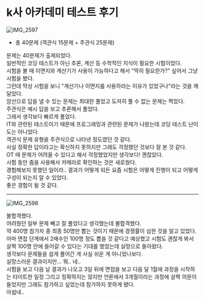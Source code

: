 # k사 아카데미 테스트 후기

![IMG_2597](https://user-images.githubusercontent.com/39434913/180392516-037eda82-257a-45a5-a1e6-94b01f2f43f7.jpg)

* 총 40문제 (객관식 15문제 + 주관식 25문제)   

문제는 40문제가 출제되었다.   
일반적인 코딩 테스트가 아닌 추론, 계산 등 수학적인 지식이 필요한 시험이었다.   
시험을 볼 때 이면지와 계산기가 사용이 가능하다고 해서 "딱히 필요한가?" 싶어서 그냥 시험을 봤다.   
그런데 막상 시험을 보니 "계산기나 이면지를 사용하라는 이유가 있었구나"라는 것을 깨달았다.   
암산으로 답을 낼 수 있는 문제는 최대한 풀었고 도저히 풀 수 없는 문제는 찍었다.   
주관식은 예시 답을 보고 추론해서 풀었다.   
그래서 생각보다 빠르게 풀었다.   
IT와 관련된 테스트이기 때문에 프로그래밍과 관련된 문제가 나왔는데 코딩 테스트 난이도는 아니었다.   
객관식 문제 유형을 주관식으로 나타낸 정도였던 것 같다.   
사실 정확한 답이라고는 확신하지 못하지만 그래도 걱정했던 것보다 잘 본 것 같다.   
OT 때 문제가 어려울 수 있다고 해서 걱정했었지만 생각보다! 괜찮았다.   
시험 동안 줌을 사용해서 카메라로 확인하는 것은 새로웠다.   
경험해보지 못했던 일이라..
결과가 어떻게 되든 요즘 시험은 어떻게 진행이 되고 어떻게 구성이 되는지 알 수 있었다.   
좋은 경험이 될 것 같다.   

<hr />

![IMG_2598](https://user-images.githubusercontent.com/39434913/180392673-71643701-68a3-4149-ba36-80fddd9d5f2b.jpg)

불합격했다.   
어려웠던 일부 문제 빼고 잘 풀었다고 생각했는데 불합격했다.   
약 400명 참가자 중 최종 50명만 뽑는 것이기 때문에 경쟁률이 심한 것을 알고 있었다.   
아마 면접 단계에서 2배수인 100명 정도 뽑을 것 같다고 예상했고 시험도 괜찮게 봐서 살짝 100명 안에 들어갈 수 있다는 기대를 했었는데 실망으로 돌아왔다.   
생각보다 문제들을 쉽게 풀어간 게 사실 쉬운 게 아니었나보다.   
실망스러운 결과이지만... 뭐.. 네..   
시험을 보고 다음 날 결과가 나오고 3일 뒤에 면접을 보고 다음 달 1월에 과정을 시작하는 타이트한 일정 
그리고 정확하지는 않지만 언론에서 3개월이라는 과정에 살짝 의문이 들었지만 그래도 참가하고 싶었는데 참가하지 못하게 됐다.   
아쉽네..   
